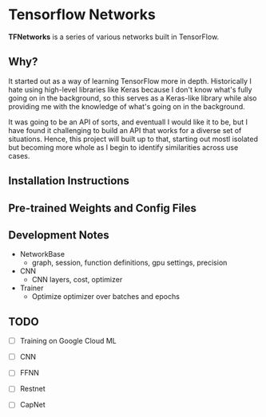 # Tensorflow Networks
**TFNetworks** is a series of various networks built in TensorFlow.

## Why?
It started out as a way of learning TensorFlow more in depth. Historically I hate using high-level libraries like Keras because I don't know what's fully going on in the background, so this serves as a Keras-like library while also providing me with the knowledge of what's going on in the background.

It was going to be an API of sorts, and eventuall I would like it to be, but I have found it challenging to build an API that works for a diverse set of situations. Hence, this project will built up to that, starting out mostl isolated but becoming more whole as I begin to identify similarities across use cases.

## Installation Instructions

## Pre-trained Weights and Config Files

## Development Notes
- NetworkBase
    - graph, session, function definitions, gpu settings, precision
- CNN
    - CNN layers, cost, optimizer
- Trainer
    - Optimize optimizer over batches and epochs
## TODO
- [ ] Training on Google Cloud ML
- [ ] CNN
- [ ] FFNN
- [ ] Restnet
- [ ] CapNet

